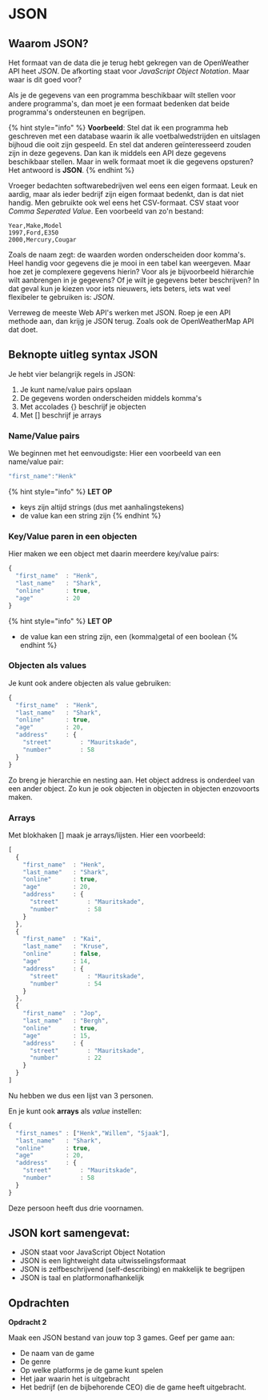# JSON

## Waarom JSON?

Het formaat van de data die je terug hebt gekregen van de OpenWeather API heet _JSON_. De afkorting staat voor _JavaScript Object Notation_. Maar waar is dit goed voor?

Als je de gegevens van een programma beschikbaar wilt stellen voor andere programma's, dan moet je een formaat bedenken dat beide programma's ondersteunen en begrijpen.

{% hint style="info" %}
**Voorbeeld**: Stel dat ik een programma heb geschreven met een database waarin ik alle voetbalwedstrijden en uitslagen bijhoud die ooit zijn gespeeld. En stel dat anderen geïnteresseerd zouden zijn in deze gegevens. Dan kan ik middels een API deze gegevens beschikbaar stellen. Maar in welk formaat moet ik die gegevens opsturen? Het antwoord is **JSON**.
{% endhint %}

Vroeger bedachten softwarebedrijven wel eens een eigen formaat. Leuk en aardig, maar als ieder bedrijf zijn eigen formaat bedenkt, dan is dat niet handig. Men gebruikte ook wel eens het CSV-formaat. CSV staat voor _Comma Seperated Value_. Een voorbeeld van zo'n bestand:

```text
Year,Make,Model
1997,Ford,E350
2000,Mercury,Cougar
```

Zoals de naam zegt: de waarden worden onderscheiden door komma's. Heel handig voor gegevens die je mooi in een tabel kan weergeven. Maar hoe zet je complexere gegevens hierin? Voor als je bijvoorbeeld hiërarchie wilt aanbrengen in je gegevens? Of je wilt je gegevens beter beschrijven? In dat geval kun je kiezen voor iets nieuwers, iets beters, iets wat veel flexibeler te gebruiken is: _JSON_.

Verreweg de meeste Web API's werken met JSON. Roep je een API methode aan, dan krijg je JSON terug. Zoals ook de OpenWeatherMap API dat doet.

## Beknopte uitleg syntax JSON

Je hebt vier belangrijk regels in JSON:

1. Je kunt name/value pairs opslaan
2. De gegevens worden onderscheiden middels komma's
3. Met accolades {} beschrijf je objecten
4. Met \[\] beschrijf je arrays

### Name/Value pairs

We beginnen met het eenvoudigste: Hier een voorbeeld van een name/value pair:

```javascript
"first_name":"Henk"
```

{% hint style="info" %}
**LET OP**

* keys zijn altijd strings \(dus met aanhalingstekens\)
* de value kan een string zijn
{% endhint %}

### Key/Value paren in een objecten

Hier maken we een object met daarin meerdere key/value pairs:

```javascript
{
  "first_name"  : "Henk",
  "last_name"   : "Shark",
  "online"      : true,
  "age"         : 20
}
```

{% hint style="info" %}
**LET OP**

* de value kan een string zijn, een \(komma\)getal of een boolean
{% endhint %}



### Objecten als values

Je kunt ook andere objecten als value gebruiken:

```javascript
{
  "first_name"  : "Henk",
  "last_name"   : "Shark",
  "online"      : true,
  "age"         : 20,
  "address"     : {
    "street"        : "Mauritskade",
    "number"        : 58
  }
}
```

Zo breng je hierarchie en nesting aan. Het object address is onderdeel van een ander object. Zo kun je ook objecten in objecten in objecten enzovoorts maken.

### Arrays

Met blokhaken \[\] maak je arrays/lijsten. Hier een voorbeeld:

```javascript
[
  {
    "first_name"  : "Henk",
    "last_name"   : "Shark",
    "online"      : true,
    "age"         : 20,
    "address"     : {
      "street"        : "Mauritskade",
      "number"        : 58
    }
  },
  {
    "first_name"  : "Kai",
    "last_name"   : "Kruse",
    "online"      : false,
    "age"         : 14,
    "address"     : {
      "street"        : "Mauritskade",
      "number"        : 54
    }
  },
  {
    "first_name"  : "Jop",
    "last_name"   : "Bergh",
    "online"      : true,
    "age"         : 15,
    "address"     : {
      "street"        : "Mauritskade",
      "number"        : 22
    }
  }
]
```

Nu hebben we dus een lijst van 3 personen.

En je kunt ook **arrays** als _value_ instellen:

```javascript
{
  "first_names" : ["Henk","Willem", "Sjaak"],
  "last_name"   : "Shark",
  "online"      : true,
  "age"         : 20,
  "address"     : {
    "street"        : "Mauritskade",
    "number"        : 58
  }
}
```

Deze persoon heeft dus drie voornamen.

## JSON kort samengevat:

* JSON staat voor JavaScript Object Notation
* JSON is een lightweight data uitwisselingsformaat
* JSON is zelfbeschrijvend \(self-describing\) en makkelijk te begrijpen
* JSON is taal en platformonafhankelijk

## Opdrachten

**Opdracht 2**

Maak een JSON bestand van jouw top 3 games. Geef per game aan:

* De naam van de game
* De genre
* Op welke platforms je de game kunt spelen
* Het jaar waarin het is uitgebracht
* Het bedrijf \(en de bijbehorende CEO\) die de game heeft uitgebracht.


